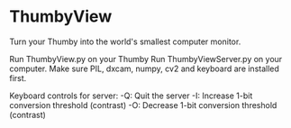 # ThumbyView
Turn your Thumby into the world's smallest computer monitor.

Run ThumbyView.py on your Thumby
Run ThumbyViewServer.py on your computer. Make sure PIL, dxcam, numpy, cv2 and keyboard are installed first.

Keyboard controls for server:
-Q: Quit the server
-I: Increase 1-bit conversion threshold (contrast)
-O: Decrease 1-bit conversion threshold (contrast)
